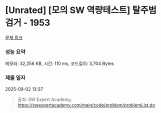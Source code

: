 # [Unrated] [모의 SW 역량테스트] 탈주범 검거 - 1953 

[문제 링크](https://swexpertacademy.com/main/code/problem/problemDetail.do?contestProbId=AV5PpLlKAQ4DFAUq) 

### 성능 요약

메모리: 32,256 KB, 시간: 110 ms, 코드길이: 3,704 Bytes

### 제출 일자

2025-09-02 13:37



> 출처: SW Expert Academy, https://swexpertacademy.com/main/code/problem/problemList.do